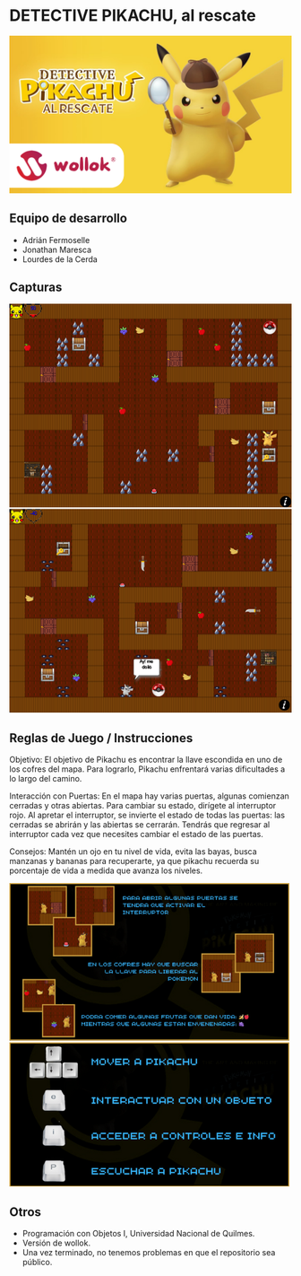 # DETECTIVE PIKACHU, al rescate

![Portada](https://github.com/obj1unq/2024s1-tp-grupal-juego-equipo-5/blob/master/assets/readme-titulo.png)

## Equipo de desarrollo

- Adrián Fermoselle
- Jonathan Maresca
- Lourdes de la Cerda

## Capturas

![Portada](https://github.com/obj1unq/2024s1-tp-grupal-juego-equipo-5/blob/master/assets/readme-captura1.png)
![Portada](https://github.com/obj1unq/2024s1-tp-grupal-juego-equipo-5/blob/master/assets/readme-captura2.png)

## Reglas de Juego / Instrucciones

Objetivo:
El objetivo de Pikachu es encontrar la llave escondida en uno de los cofres del mapa. Para lograrlo, Pikachu enfrentará varias dificultades a lo largo del camino.

Interacción con Puertas:
En el mapa hay varias puertas, algunas comienzan cerradas y otras abiertas. Para cambiar su estado, dirígete al interruptor rojo. Al apretar el interruptor, se invierte el estado de todas las puertas: las cerradas se abrirán y las abiertas se cerrarán. Tendrás que regresar al interruptor cada vez que necesites cambiar el estado de las puertas.

Consejos:
Mantén un ojo en tu nivel de vida, evita las bayas, busca manzanas y bananas para recuperarte, ya que pikachu recuerda su porcentaje de vida a medida que avanza los niveles.

![Portada](https://github.com/obj1unq/2024s1-tp-grupal-juego-equipo-5/blob/master/assets/readme-tutorial.png)
![Portada](https://github.com/obj1unq/2024s1-tp-grupal-juego-equipo-5/blob/master/assets/readme-teclas.png)

## Otros

- Programación con Objetos I, Universidad Nacional de Quilmes.
- Versión de wollok.
- Una vez terminado, no tenemos problemas en que el repositorio sea público.
